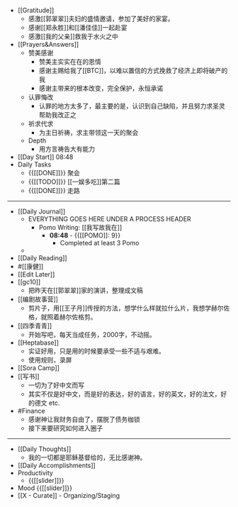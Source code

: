 - [[Gratitude]]
    - 感激[[郭翠翠]]夫妇的盛情邀请，参加了美好的家宴。
    - 感谢[[郑永胜]]和[[潘佳佳]]一起赴宴
    - 感激[[我的父亲]]救我于水火之中
- [[Prayers&Answers]]
    - 赞美感谢
        - 赞美主实实在在的恩情
        - 感谢主赐给我了[[BTC]]，以难以置信的方式挽救了经济上即将破产的我
        - 感谢主带来的根本改变，完全保护，永恒承诺
    - 认罪悔改
        - 认罪的地方太多了，最主要的是，认识到自己缺陷，并且努力求圣灵帮助我改正之
    - 祈求代求
        - 为主日祈祷，求主带领这一天的聚会
    - Depth
        - 用方言祷告大有能力
- [[Day Start]] 08:48
- Daily Tasks
    - {{[[DONE]]}} 聚会
    - {{[[TODO]]}} [[一娱多吃]]第二篇
    - {{[[DONE]]}} 走路
- ---
- [[Daily Journal]] 
    - EVERYTHING GOES HERE UNDER A PROCESS HEADER
        - Pomo Writing: [[我写故我在]]
            - **08:48** - {{[[POMO]]: 9}}
                -  Completed at least 3 Pomo
    - 
- [[Daily Reading]]
- #[[康健]]
- [[Edit Later]]
- [[gc10]]
    - 把昨天在[[郭翠翠]]家的演讲，整理成文稿
- [[编剧故事营]]
    - 剪片子，用[[王子月]]传授的方法，想学什么样就拉什么片，我想学赫尔佐格，就照着赫尔佐格剪。
- [[四季青青]]
    - 开始写吧，每天当成任务，2000字，不动摇。
- [[Heptabase]]
    - 实证好用，只是用的时候要承受一些不适与艰难。
    - 使用规则，录屏
- [[Sora Camp]]
- [[写书]]
    - 一切为了好中文而写
    - 其实不仅是好中文，而是好的表达，好的语言，好的英文，好的法文，好的德文 etc. 
- #Finance
    - 感谢神让我财务自由了，摆脱了债务枷锁
    - 接下来要研究如何进入圈子
- ---
- [[Daily Thoughts]]
    - 我的一切都是耶稣基督给的，无比感谢神。
- [[Daily Accomplishments]]
- Productivity
    - {{[[slider]]}}
- Mood {{[[slider]]}}
- [[X - Curate]]  - Organizing/Staging
